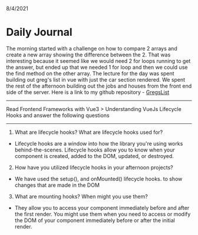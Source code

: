 8/4/2021
# Daily Journal

The morning started with a challenge on how to compare 2 arrays and create a new array showing the difference between the 2. That was interesting because it seemed like we would need 2 for loops running to get the answer, but ended up that we needed 1 for loop and then we could use the find method on the other array. The lecture for the day was spent building out greg's list in vue with just the car section rendered. We spent the rest of the afternoon building out the jobs and houses from the front end side of the server. Here is  a link to my github repository - [GregsList](https://github.com/ChesterJGreen/late-summer21-gregslist-vue)

---
Read Frontend Frameworks with Vue3 > Understanding VueJs Lifecycle Hooks and answer the following questions

---
1. What are lifecycle hooks? What are lifecycle hooks used for?
- Lifecycle hooks are a window into how the library you're using works behind-the-scenes. Lifecycle hooks allow you to know when your component is created, added to the DOM, updated, or destroyed.
2. How have you utilized lifecycle hooks in your afternoon projects?
- We have used the setup(), and onMounted() lifecycle hooks. to show changes that are made in the DOM
3. What are mounting hooks? When might you use them?
- They allow you to access your component immediately before and after the first render. You might use them when you need to access or modify the DOM of your component immediately before or after the initial render. 